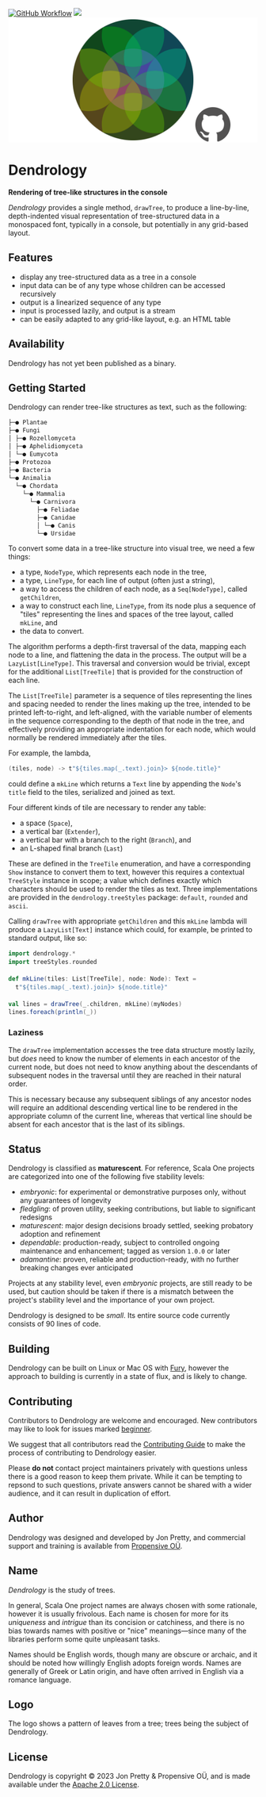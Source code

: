 [<img alt="GitHub Workflow" src="https://img.shields.io/github/actions/workflow/status/propensive/dendrology/main.yml?style=for-the-badge" height="24">](https://github.com/propensive/dendrology/actions)
[<img src="https://img.shields.io/discord/633198088311537684?color=8899f7&label=DISCORD&style=for-the-badge" height="24">](https://discord.gg/7b6mpF6Qcf)
<img src="/doc/images/github.png" valign="middle">

# Dendrology

__Rendering of tree-like structures in the console__

_Dendrology_ provides a single method, `drawTree`, to produce a line-by-line,
depth-indented visual representation of tree-structured data in a monospaced
font, typically in a console, but potentially in any grid-based layout.

## Features

- display any tree-structured data as a tree in a console
- input data can be of any type whose children can be accessed recursively
- output is a linearized sequence of any type
- input is processed lazily, and output is a stream
- can be easily adapted to any grid-like layout, e.g. an HTML table


## Availability

Dendrology has not yet been published as a binary.

## Getting Started

Dendrology can render tree-like structures as text, such as the following:
```
├─● Plantae
├─● Fungi
│ ├─● Rozellomyceta
│ ├─● Aphelidiomyceta
│ └─● Eumycota
├─● Protozoa
├─● Bacteria
└─● Animalia
  └─● Chordata
    └─● Mammalia
      └─● Carnivora
        ├─● Feliadae
        ├─● Canidae
        │ └─● Canis
        └─● Ursidae
```

To convert some data in a tree-like structure into visual tree, we need a few
things:
 - a type, `NodeType`, which represents each node in the tree,
 - a type, `LineType`, for each line of output (often just a string),
 - a way to access the children of each node, as a `Seq[NodeType]`, called `getChildren`,
 - a way to construct each line, `LineType`, from its node plus a sequence of "tiles"
   representing the lines and spaces of the tree layout, called `mkLine`, and
 - the data to convert.

The algorithm performs a depth-first traversal of the data, mapping each node
to a line, and flattening the data in the process. The output will be a
`LazyList[LineType]`. This traversal and conversion would be trivial, except for the
additional `List[TreeTile]` that is provided for the construction of each line.

The `List[TreeTile]` parameter is a sequence of tiles representing the lines
and spacing needed to render the lines making up the tree, intended to be
printed left-to-right, and left-aligned, with the variable number of elements
in the sequence corresponding to the depth of that node in the tree, and
effectively providing an appropriate indentation for each node, which would
normally be rendered immediately after the tiles.

For example, the lambda,
```scala
(tiles, node) -> t"${tiles.map(_.text).join}> ${node.title}"
```
could define a `mkLine` which returns a `Text` line by appending the `Node`'s
`title` field to the tiles, serialized and joined as text.

Four different kinds of tile are necessary to render any table:
 - a space (`Space`),
 - a vertical bar (`Extender`),
 - a vertical bar with a branch to the right (`Branch`), and
 - an L-shaped final branch (`Last`)

These are defined in the `TreeTile` enumeration, and have a corresponding
`Show` instance to convert them to text, however this requires a contextual
`TreeStyle` instance in scope; a value which defines exactly which characters
should be used to render the tiles as text. Three implementations are provided
in the `dendrology.treeStyles` package: `default`, `rounded` and `ascii`.

Calling `drawTree` with appropriate `getChildren` and this `mkLine`
lambda will produce a `LazyList[Text]` instance which could, for example, be
printed to standard output, like so:

```scala
import dendrology.*
import treeStyles.rounded

def mkLine(tiles: List[TreeTile], node: Node): Text =
  t"${tiles.map(_.text).join}> ${node.title}"

val lines = drawTree(_.children, mkLine)(myNodes)
lines.foreach(println(_))
```

### Laziness

The `drawTree` implementation accesses the tree data structure mostly
lazily, but _does_ need to know the number of elements in each ancestor of the
current node, but does not need to know anything about the descendants of
subsequent nodes in the traversal until they are reached in their natural
order.

This is necessary because any subsequent siblings of any ancestor nodes will
require an additional descending vertical line to be rendered in the
appropriate column of the current line, whereas that vertical line should be
absent for each ancestor that is the last of its siblings.



## Status

Dendrology is classified as __maturescent__. For reference, Scala One projects are
categorized into one of the following five stability levels:

- _embryonic_: for experimental or demonstrative purposes only, without any guarantees of longevity
- _fledgling_: of proven utility, seeking contributions, but liable to significant redesigns
- _maturescent_: major design decisions broady settled, seeking probatory adoption and refinement
- _dependable_: production-ready, subject to controlled ongoing maintenance and enhancement; tagged as version `1.0.0` or later
- _adamantine_: proven, reliable and production-ready, with no further breaking changes ever anticipated

Projects at any stability level, even _embryonic_ projects, are still ready to
be used, but caution should be taken if there is a mismatch between the
project's stability level and the importance of your own project.

Dendrology is designed to be _small_. Its entire source code currently consists
of 90 lines of code.

## Building

Dendrology can be built on Linux or Mac OS with [Fury](/propensive/fury), however
the approach to building is currently in a state of flux, and is likely to
change.

## Contributing

Contributors to Dendrology are welcome and encouraged. New contributors may like to look for issues marked
<a href="https://github.com/propensive/dendrology/labels/beginner">beginner</a>.

We suggest that all contributors read the [Contributing Guide](/contributing.md) to make the process of
contributing to Dendrology easier.

Please __do not__ contact project maintainers privately with questions unless
there is a good reason to keep them private. While it can be tempting to
repsond to such questions, private answers cannot be shared with a wider
audience, and it can result in duplication of effort.

## Author

Dendrology was designed and developed by Jon Pretty, and commercial support and training is available from
[Propensive O&Uuml;](https://propensive.com/).



## Name

_Dendrology_ is the study of trees.

In general, Scala One project names are always chosen with some rationale, however it is usually
frivolous. Each name is chosen for more for its _uniqueness_ and _intrigue_ than its concision or
catchiness, and there is no bias towards names with positive or "nice" meanings—since many of the
libraries perform some quite unpleasant tasks.

Names should be English words, though many are obscure or archaic, and it should be noted how
willingly English adopts foreign words. Names are generally of Greek or Latin origin, and have
often arrived in English via a romance language.

## Logo

The logo shows a pattern of leaves from a tree; trees being the subject of Dendrology.

## License

Dendrology is copyright &copy; 2023 Jon Pretty & Propensive O&Uuml;, and is made available under the
[Apache 2.0 License](/license.md).
